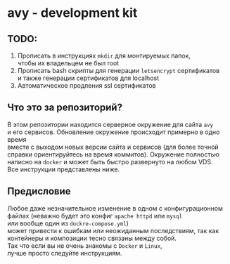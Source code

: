 # avy - development kit

## TODO:
1. Прописать в инструкциях `mkdir` для монтируемых папок,  
чтобы их владельцем не был root
2. Прописать bash скрипты для генерации `letsencrypt` сертификатов  
и также генерации сертификатов для localhost
3. Автоматическое продления ssl сертификатов

## Что это за репозиторий?
В этом репозитории находится серверное окружение для сайта `avy`  
и его сервисов. Обновление окружение происходит примерно в одно время  
вместе с выходом новых версии сайта и сервисов (для более точной  
справки ориентируйтесь на время коммитов). Окружение полностью  
написно на `docker` и может быть быстро развернуто на любом VDS.  
Все инструкции представлены ниже.  

## Предисловие
Любое даже незначительное изменение в одном с конфигурационном  
файлах (неважно будет это конфиг `apache httpd` или `mysql`  
или вообще один из `dockre-compose.yml`)  
может привести к ошибкам или неожиданным последствиям, так как  
контейнеры и композиции тесно связаны между собой.  
Так что если вы не очень знакомы с `Docker` и `Linux`,  
лучше просто следуйте инструкциям.